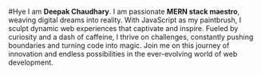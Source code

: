 #Hye I am <b>Deepak Chaudhary</b>. I am passionate <b>MERN stack maestro</b>, weaving digital dreams into reality. With JavaScript as my paintbrush, I sculpt dynamic web experiences that captivate and inspire. Fueled by curiosity and a dash of caffeine, I thrive on challenges, constantly pushing boundaries and turning code into magic. Join me on this journey of innovation and endless possibilities in the ever-evolving world of web development.
